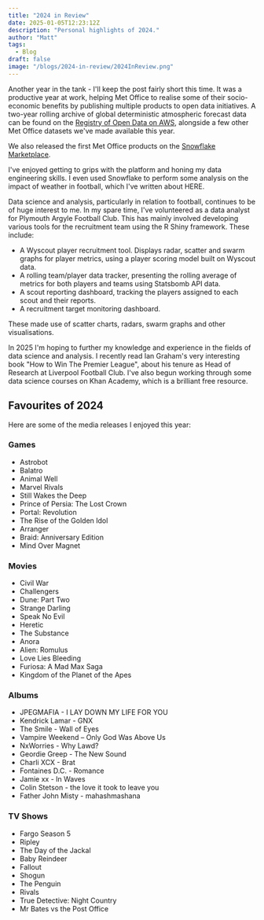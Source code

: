 ```yaml
---
title: "2024 in Review"
date: 2025-01-05T12:23:12Z
description: "Personal highlights of 2024."
author: "Matt"
tags:
  - Blog
draft: false
image: "/blogs/2024-in-review/2024InReview.png"
---
```

Another year in the tank - I'll keep the post fairly short this time. It was a productive year at work, helping Met Office to realise some of their socio-economic benefits by publishing multiple products to open data initiatives. A two-year rolling archive of global deterministic atmospheric forecast data can be found on the [Registry of Open Data on AWS](https://registry.opendata.aws/met-office-global-deterministic/), alongside a few other Met Office datasets we've made available this year. 

We also released the first Met Office products on the [Snowflake Marketplace](https://app.snowflake.com/marketplace/listing/GZTDZJKVBD/met-office-postcode-sector-weather-forecasts-free). 

I've enjoyed getting to grips with the platform and honing my data engineering skills. I even used Snowflake to perform some analysis on the impact of weather in football, which I've written about HERE. 

Data science and analysis, particularly in relation to football, continues to be of huge interest to me. In my spare time, I've volunteered as a data analyst for Plymouth Argyle Football Club. This has mainly involved developing various tools for the recruitment team using the R Shiny framework. These include:

- A Wyscout player recruitment tool. Displays radar, scatter and swarm graphs for player metrics, using a player scoring model built on Wyscout data.
- A rolling team/player data tracker, presenting the rolling average of metrics for both players and teams using Statsbomb API data.
- A scout reporting dashboard, tracking the players assigned to each scout and their reports.
- A recruitment target monitoring dashboard. 

These made use of scatter charts, radars, swarm graphs and other visualisations. 

In 2025 I'm hoping to further my knowledge and experience in the fields of data science and analysis. I recently read Ian Graham's very interesting book "How to Win The Premier League", about his tenure as Head of Research at Liverpool Football Club. I've also begun working through some data science courses on Khan Academy, which is a brilliant free resource. 

## Favourites of 2024

Here are some of the media releases I enjoyed this year:

### Games
- Astrobot
- Balatro
- Animal Well
- Marvel Rivals
- Still Wakes the Deep
- Prince of Persia: The Lost Crown
- Portal: Revolution
- The Rise of the Golden Idol
- Arranger
- Braid: Anniversary Edition
- Mind Over Magnet

### Movies
- Civil War
- Challengers
- Dune: Part Two 
- Strange Darling
- Speak No Evil
- Heretic
- The Substance
- Anora
- Alien: Romulus
- Love Lies Bleeding
- Furiosa: A Mad Max Saga
- Kingdom of the Planet of the Apes

### Albums
- JPEGMAFIA - I LAY DOWN MY LIFE FOR YOU
- Kendrick Lamar - GNX
- The Smile - Wall of Eyes
- Vampire Weekend – Only God Was Above Us
- NxWorries - Why Lawd?
- Geordie Greep - The New Sound
- Charli XCX - Brat
- Fontaines D.C. - Romance
- Jamie xx - In Waves
- Colin Stetson - the love it took to leave you
- Father John Misty - mahashmashana

### TV Shows
- Fargo Season 5
- Ripley
- The Day of the Jackal
- Baby Reindeer
- Fallout
- Shogun
- The Penguin
- Rivals
- True Detective: Night Country
- Mr Bates vs the Post Office 
